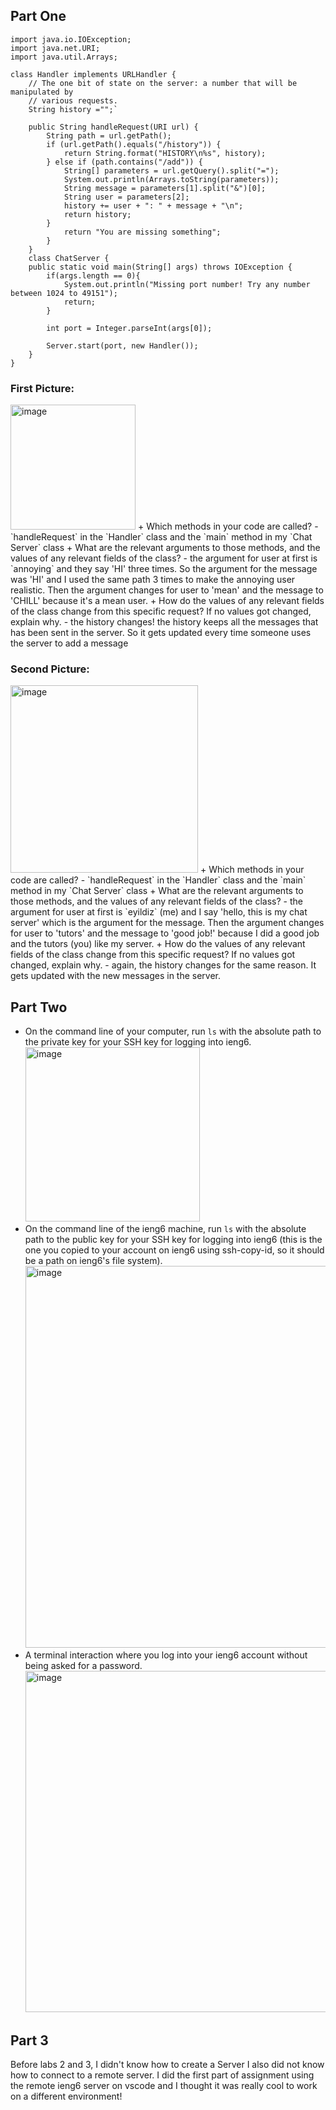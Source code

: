 ## Part One

```
import java.io.IOException;
import java.net.URI;
import java.util.Arrays;

class Handler implements URLHandler {
    // The one bit of state on the server: a number that will be manipulated by
    // various requests.
    String history ="";`

    public String handleRequest(URI url) {
        String path = url.getPath();
        if (url.getPath().equals("/history")) {
            return String.format("HISTORY\n%s", history);
        } else if (path.contains("/add")) {
            String[] parameters = url.getQuery().split("=");
            System.out.println(Arrays.toString(parameters));
            String message = parameters[1].split("&")[0];
            String user = parameters[2];
            history += user + ": " + message + "\n";
            return history;
        } 
            return "You are missing something";
        }
    } 
    class ChatServer {
    public static void main(String[] args) throws IOException {
        if(args.length == 0){
            System.out.println("Missing port number! Try any number between 1024 to 49151");
            return;
        }

        int port = Integer.parseInt(args[0]);

        Server.start(port, new Handler());
    }
} 
```

### First Picture:
<img width="200" alt="image" src="https://github.com/ebyildiz/cse15l-lab-reports/assets/131305803/fe6ce8c9-b712-457d-b697-eef13a6883a8"> 
+ Which methods in your code are called?
    - `handleRequest` in the `Handler` class and the `main` method in my `Chat Server` class
+ What are the relevant arguments to those methods, and the values of any relevant fields of the class?
    - the argument for user at first is `annoying` and they say 'HI' three times. So the argument for the message was 'HI' and I used the same path 3 times to make the annoying user realistic. Then the argument changes for user to 'mean' and the message to 'CHILL' because it's a mean user.
+ How do the values of any relevant fields of the class change from this specific request? If no values got changed, explain why.
    - the history changes! the history keeps all the messages that has been sent in the server. So it gets updated every time someone uses the server to add a message

### Second Picture:
<img width="300" alt="image" src="https://github.com/ebyildiz/cse15l-lab-reports/assets/131305803/868aba84-a2c4-489d-a0e1-59f37d1c3c57">
+ Which methods in your code are called?
    - `handleRequest` in the `Handler` class and the `main` method in my `Chat Server` class
+ What are the relevant arguments to those methods, and the values of any relevant fields of the class?
    - the argument for user at first is `eyildiz` (me) and I say 'hello, this is my chat server' which is the argument for the message. Then the argument changes for user to 'tutors' and the message to 'good job!' because I did a good job and  the tutors (you) like my server.
+ How do the values of any relevant fields of the class change from this specific request? If no values got changed, explain why.
    - again, the history changes for the same reason. It gets updated with the new messages in the server.
    
## Part Two
+ On the command line of your computer, run `ls` with the absolute path to the private key for your SSH key for logging into ieng6.
      <img width="279" alt="image" src="https://github.com/ebyildiz/cse15l-lab-reports/assets/131305803/36963318-5a73-4bfb-a6a5-ecc1b46d9714">
+ On the command line of the ieng6 machine, run `ls` with the absolute path to the public key for your SSH key for logging into ieng6 (this is the one you copied to your account on ieng6 using ssh-copy-id, so it should be a path on ieng6's file system).
      <img width="611" alt="image" src="https://github.com/ebyildiz/cse15l-lab-reports/assets/131305803/564a3ec2-8baf-4aae-8d16-2a61602527b3">
+ A terminal interaction where you log into your ieng6 account without being asked for a password.
      <img width="546" alt="image" src="https://github.com/ebyildiz/cse15l-lab-reports/assets/131305803/5beb7d1e-71af-4cbd-8a62-832f39361c1c">

## Part 3
Before labs 2 and 3, I didn't know how to create a Server I also did not know how to connect to a remote server. I did the first part of assignment using the remote ieng6 server on vscode and I thought it was really cool to work on a different environment!
